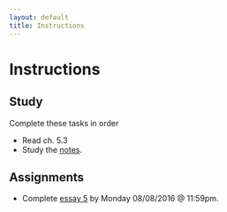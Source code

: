 ```yaml
---
layout: default
title: Instructions
---
```




# Instructions #

## Study

Complete these tasks in order

+ Read ch. 5.3
+ Study the [notes](/Teaching/Examined/FreeWill/Handout2).  



## Assignments

+ Complete [essay 5](/Teaching/Examined/FreeWill/Essay/) by Monday 08/08/2016 @ 11:59pm.



